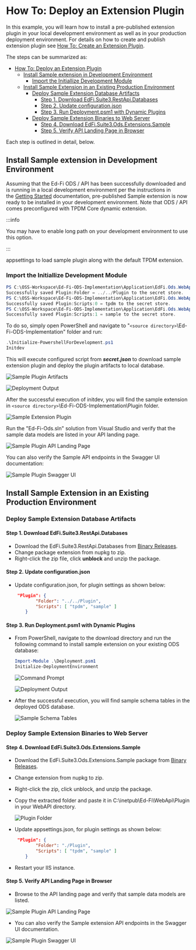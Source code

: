 # How To: Deploy an Extension Plugin

In this example, you will learn how to install a pre-published extension plugin
in your local development environment as well as in your production deployment
environment. For details on how to create and publish extension plugin see [How
To: Create an Extension
Plugin](./how-to-create-an-extension-plugin.md).

The steps can be summarized as:

* [How To: Deploy an Extension Plugin](#how-to-deploy-an-extension-plugin)
  * [Install Sample extension in Development Environment](#install-sample-extension-in-development-environment)
    * [Import the Initiallize Development Module](#import-the-initiallize-development-module)
  * [Install Sample Extension in an Existing Production Environment](#install-sample-extension-in-an-existing-production-environment)
    * [Deploy Sample Extension Database Artifacts](#deploy-sample-extension-database-artifacts)
      * [Step 1. Download EdFi.Suite3.RestApi.Databases](#step-1-downloadedfisuite3restapidatabases)
      * [Step 2. Update configuration.json](#step-2update-configurationjson)
      * [Step 3. Run Deployment.psm1 with Dynamic Plugins](#step-3-run-deploymentpsm1-with-dynamic-plugins)
    * [Deploy Sample Extension Binaries to Web Server](#deploy-sample-extension-binaries-to-web-server)
      * [Step 4. Download EdFi.Suite3.Ods.Extensions.Sample](#step-4-download-edfisuite3odsextensionssample)
      * [Step 5. Verify API Landing Page in Browser](#step-5-verify-api-landing-page-in-browser)

Each step is outlined in detail, below.

## Install Sample extension in Development Environment

Assuming that the Ed-Fi ODS / API has been successfully downloaded and is
running in a local development environment per the instructions in the [Getting
Started](../getting-started/source-code-installation/readme.md) documentation,
pre-published Sample extension is now ready to be installed in your development
environment. Note that ODS / API comes preconfigured with TPDM Core dynamic
extension.

:::info

You may have to enable long path on your development environment to use this
option.

:::

appsettings to load sample plugin along with the default TPDM extension.

### Import the Initiallize Development Module

```powershell
PS C:\OSS-Workspace\Ed-Fi-ODS-Implementation\Application\EdFi.Ods.WebApi\> dotnet user-secrets set "Plugin:Folder"  "../../Plugin"
Successfully saved Plugin:Folder = ../../Plugin to the secret store.
PS C:\OSS-Workspace\Ed-Fi-ODS-Implementation\Application\EdFi.Ods.WebApi\> dotnet user-secrets set "Plugin:Scripts:0"  "tpdm"
Successfully saved Plugin:Scripts:0 = tpdm to the secret store.
PS C:\OSS-Workspace\Ed-Fi-ODS-Implementation\Application\EdFi.Ods.WebApi\> dotnet user-secrets set "Plugin:Scripts:1"  "sample"
Successfully saved Plugin:Scripts:1 = sample to the secret store.
```

To do so, simply open PowerShell and navigate to "`<source
directory>`\\Ed-Fi-ODS-Implementation" folder and run:

```powershell
.\Initialize-PowershellForDevelopment.ps1
Initdev
```

This will execute configured script from _**secret.json**_ to download sample
extension plugin and deploy the plugin artifacts to local database.

![Sample Plugin Artifacts](../img/image2021-10-26_16-35-10.png)

![Deployment Output](../img/image2021-10-26_16-39-14.png)

After the successful execution of initdev, you will find the sample extension in
`<source directory>`\\Ed-Fi-ODS-Implementation\\Plugin folder.

![Sample Extension Plugin](../img/image2021-10-26_16-49-9.png)

Run the "Ed-Fi-Ods.sln" solution from Visual Studio and verify that the sample
data models are listed in your API landing page.

![Sample Plugin API Landing Page](../img/image2021-10-26_16-52-9.png)

You can also verify the Sample API endpoints in the Swagger UI documentation:

![Sample Plugin Swagger UI](../img/image2021-10-26_16-58-21.png)

## Install Sample Extension in an Existing Production Environment

### Deploy Sample Extension Database Artifacts

#### Step 1. Download EdFi.Suite3.RestApi.Databases

* Download the EdFi.Suite3.RestApi.Databases from [Binary
    Releases](https://edfi.atlassian.net/wiki/display/ODSAPIS3V53/Binary+Releases).
* Change package extension from nupkg to zip.
* Right-click the zip file, click **unblock** and unzip the package.

#### Step 2. Update configuration.json

* Update configuration.json, for plugin settings as shown below:

    ```json
     "Plugin": {
            "Folder": "../../Plugin",
            "Scripts": [ "tpdm", "sample" ]
        }
    ```

#### Step 3. Run Deployment.psm1 with Dynamic Plugins

* From PowerShell, navigate to the download directory and run the following
    command to install sample extension on your existing ODS database:

    ```powershell
    Import-Module .\Deployment.psm1
    Initialize-DeploymentEnvironment
    ```

    ![Command Prompt](../img/image2021-3-26_11-26-51.png)

    ![Deployment Output](../img/image2021-10-26_17-20-22.png)

* After the successful execution, you will find sample schema tables in the
    deployed ODS database.

    ![Sample Schema Tables](../img/image2021-10-26_17-0-27.png)

### Deploy Sample Extension Binaries to Web Server

#### Step 4. Download EdFi.Suite3.Ods.Extensions.Sample

* Download the EdFi.Suite3.Ods.Extensions.Sample package from [Binary
    Releases](https://dev.azure.com/ed-fi-alliance/Ed-Fi-Alliance-OSS/_packaging?_a=package&feed=EdFi%40Release&view=overview&package=EdFi.Suite3.Ods.Extensions.Sample&protocolType=NuGet).
* Change extension from nupkg to zip.
* Right-click the zip, click unblock, and unzip the package.
* Copy the extracted folder and paste it in C:\\inetpub\\Ed-Fi\\WebApi\\Plugin
    in your WebAPI directory.

    ![Plugin Folder](../img/image2021-10-26_17-10-52.png)

* Update appsettings.json, for plugin settings as shown below:

    ```json
     "Plugin": {
            "Folder": "./Plugin",
            "Scripts": [ "tpdm", "sample" ]
        }
    ```

* Restart your IIS instance.

#### Step 5. Verify API Landing Page in Browser

* Browse to the API landing page and verify that sample data models are listed.

![Sample Plugin API Landing Page](../img/image2021-10-26_16-52-9.png)

* You can also verify the Sample extension API endpoints in the Swagger UI
    documentation.

![Sample Plugin Swagger UI](../img/image2021-10-26_16-58-21.png)
